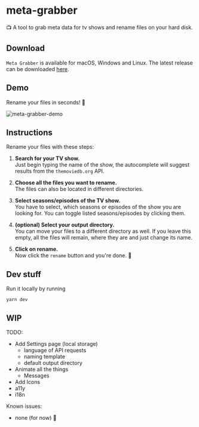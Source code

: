 # meta-grabber

📺 A tool to grab meta data for tv shows and rename files on your hard disk.

## Download

`Meta Grabber` is available for macOS, Windows and Linux.
The latest release can be downloaded [here](https://github.com/andreaswilli/meta-grabber/releases/latest).

## Demo
Rename your files in seconds! 🚀

![meta-grabber-demo](https://user-images.githubusercontent.com/17298270/45350375-ed4fbf00-b5b3-11e8-8cc2-a59e157a7205.gif)

## Instructions
Rename your files with these steps:

1. **Search for your TV show.**  
   Just begin typing the name of the show, the autocomplete will suggest results from the `themoviedb.org` API.
   
1. **Choose all the files you want to rename.**  
   The files can also be located in different directories.
   
1. **Select seasons/episodes of the TV show.**  
   You have to select, which seasons or episodes of the show you are looking for. You can toggle listed seasons/episodes by clicking them.
   
1. **(optional) Select your output directory.**  
   You can move your files to a different directory as well. If you leave this empty, all the files will remain, where they are and just change its name.
   
1. **Click on rename.**  
   Now click the `rename` button and you're done. 🎉

## Dev stuff
Run it locally by running
```
yarn dev
```

## WIP
TODO:
* Add Settings page (local storage)
  * language of API requests
  * naming template
  * default output directory
* Animate all the things
  * Messages
* Add Icons
* a11y
* i18n

Known issues:
* none (for now) 🎉
